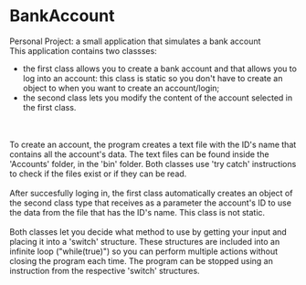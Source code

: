 # BankAccount
Personal Project: a small application that simulates a bank account
<br>This application contains two classses:
- the first class allows you to create a bank account and that allows you to log into an account: this class is static so you don't have to create an object to when you want to create an account/login;
- the second class lets you modify the content of the account selected in the first class.

<br><br>To create an account, the program creates a text file with the ID's name that contains all the account's data. The text files can be found inside the 'Accounts' folder, in the 'bin' folder. Both classes use 'try catch' instructions to check if the files exist or if they can be read.
<br><br>After succesfully loging in, the first class automatically creates an object of the second class type that receives as a parameter the account's ID to use the data from the file that has the ID's name. This class is not static.
<br><br>Both classes let you decide what method to use by getting your input and placing it into a 'switch' structure. These structures are included into an infinite loop ("while(true)") so you can perform multiple actions without closing the program each time. The program can be stopped using an instruction from the respective 'switch' structures.
